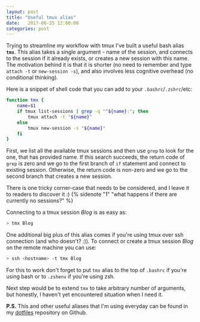 ```yaml
---
layout: post
title: "Useful tmux alias"
date:   2017-06-25 12:00:00
categories: post
---
```


Trying to streamline my workflow with tmux I've built a useful bash alias **`tmx`**.
This alias takes a single argument - name of the session, and connects to the session if it already exists, or creates a new session with this name.
The motivation behind it is that it is shorter (no need to remember and type `attach -t` or `new-session -s`), and also involves less cognitive overhead (no conditional thinking).

Here is a snippet of shell code that you can add to your `.bashrc`/`.zshrc`/etc:
```bash
function tmx {
    name=$1
    if tmux list-sessions | grep -q "^${name}:"; then
        tmux attach -t "${name}"
    else
        tmux new-session -s "${name}"
    fi
}
```

First, we list all the available tmux sessions and then use `grep` to look for the one, that has provided name.
If this search succeeds, the return code of `grep` is zero and we go to the first branch of `if` statement
and connect to existing session.
Otherwise, the return code is non-zero and we go to the second branch that creates a new session.

There is one tricky corner-case that needs to be considered, and I leave it to readers to
discover it :) {% sidenote "1" "what happens if there are currently no sessions?" %}

Connecting to a tmux session *Blog* is as easy as:
```bash
> tmx Blog
```

One additional big plus of this alias comes if you're using tmux over ssh connection (and who doesn't? :)).
To connect or create a tmux session *Blog* on the remote machine you can use:

```bash
> ssh <hostname> -t tmx Blog
```

For this to work don't forget to put `tmx` alias to the top of `.bashrc` if you're using bash or to `.zshenv` if you're using zsh.

Next step would be to extend `tmx` to take arbitrary number of arguments, but honestly, I haven't yet encountered situation when I need it.

**P.S.**
This and other useful aliases that I'm using everyday can be found in my [dotfiles](https://github.com/akashin/dotfiles/blob/master/zsh/zshrc.symlink) repository on Github.
